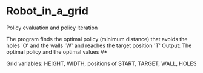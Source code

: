 # Robot_in_a_grid
Policy evaluation and policy iteration 

The program finds the optimal policy (minimum distance) that avoids the holes 'O' and the walls 'W' and reaches the target position 'T' 
Output: The optimal policy and the optimal values V*

Grid variables: HEIGHT, WIDTH, positions of START, TARGET, WALL, HOLES
